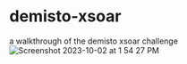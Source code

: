 # demisto-xsoar
a walkthrough of the demisto xsoar challenge
![Screenshot 2023-10-02 at 1 54 27 PM](https://github.com/pestirA/demisto-xsoar/assets/35427591/1aeede5f-628b-40a0-a3df-114a4c0d46e9)

